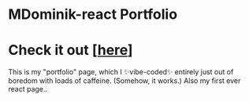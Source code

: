 # MDominik-react Portfolio

# Check it out [[here](https://martineczdominik.com)]
This is my "portfolio" page, which I ✨vibe-coded✨ entirely just out of boredom with loads of caffeine. (Somehow, it works.)
Also my first ever react page..
